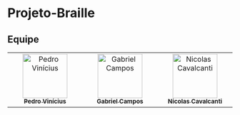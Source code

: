 # Projeto-Braille
## Equipe

<!-- ALL-CONTRIBUTORS-LIST:START - Do not remove or modify this section -->
<!-- prettier-ignore-start -->
<!-- markdownlint-disable -->
<table>
  <tbody>
    <tr></tr>
      <td align="center" valign="top" width="14.28%"><a href="https://github.com/pedr0P"><img src="https://avatars.githubusercontent.com/u/82656764?v=4" width="100px;" alt="Pedro Vinícius"/><br /><sub><b>Pedro Vinícius</b></sub></a><br />
      <td align="center" valign="top" width="14.28%"><a href="https://github.com/gaiiiel"><img src="https://avatars.githubusercontent.com/u/124104528?s=400&v=4" width="100px;" alt="Gabriel Campos"/><br /><sub><b>Gabriel Campos</b></sub></a><br />
      <td align="center" valign="top" width="14.28%"><a href="https://github.com/Ncarauj012"><img src="https://avatars.githubusercontent.com/u/52542496?v=4" width="100px;" alt="Nicolas Cavalcanti"/><br /><sub><b>Nicolas Cavalcanti</b></sub></a><br />
    </tr>
  </tbody>
</table>

